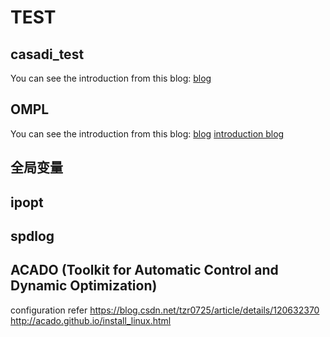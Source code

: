 # TEST

## casadi_test
You can see the introduction from this blog: [blog](https://blog.csdn.net/qq_35632833/article/details/124507599)


## OMPL
You can see the introduction from this blog: [blog](https://blog.csdn.net/ljq31446/article/details/79728814?spm=1001.2014.3001.5501)
[introduction blog](https://blog.csdn.net/wjydym/article/details/104593543?spm=1001.2101.3001.6650.3&utm_medium=distribute.pc_relevant.none-task-blog-2%7Edefault%7ECTRLIST%7ERate-3-104593543-blog-107673706.235%5Ev38%5Epc_relevant_anti_t3&depth_1-utm_source=distribute.pc_relevant.none-task-blog-2%7Edefault%7ECTRLIST%7ERate-3-104593543-blog-107673706.235%5Ev38%5Epc_relevant_anti_t3&utm_relevant_index=6)

## 全局变量

## ipopt

## spdlog

## ACADO (Toolkit for Automatic Control and Dynamic Optimization)
configuration refer 
https://blog.csdn.net/tzr0725/article/details/120632370
http://acado.github.io/install_linux.html



